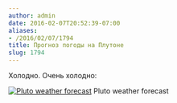 ```yaml
---
author: admin
date: 2016-02-07T20:52:39-07:00
aliases:
- /2016/02/07/1794
title: Прогноз погоды на Плутоне
slug: 1794
---
```


Холодно. Очень холодно:

[![Pluto weather forecast](/2016/02/pluto_weather_forecast.jpg)](https://www.reddit.com/r/space/comments/44nkz8/pluto_weather_forecast/) Pluto weather forecast
